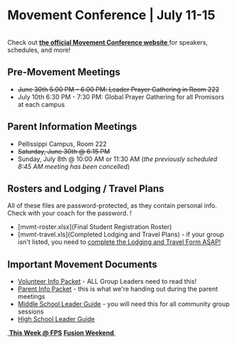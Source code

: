 # Movement Conference | July 11-15
<a class="btn btn-default btn-block" href="https://movementconf.com/" role="button"><span id="MyTimer"></span></a>  
Check out [ **the official Movement Conference website** ]( https://movementconf.com/ ) for speakers, schedules, and more!

## Pre-Movement Meetings  
* <s>June 30th 5:00 PM - 6:00 PM: Leader Prayer Gathering in Room 222</s>
* July 10th 6:30 PM - 7:30 PM: Global Prayer Gathering for all Promisors at each campus

## Parent Information Meetings
* Pellissippi Campus, Room 222
* <s>Saturday, June 30th @ 6:15 PM</s>  
* Sunday, July 8th @ 10:00 AM or 11:30 AM (*the previously scheduled 8:45 AM meeting has been cancelled*)

## Rosters and Lodging / Travel Plans
All of these files are password-protected, as they contain personal info. Check with your coach for the password.  !
* [mvmt-roster.xlsx](Final Student Registration Roster)
* [mvmt-travel.xls](Completed Lodging and Travel Plans) - if your group isn't listed, you need to [complete the Lodging and Travel Form ASAP!](http://links.faithpromise.org/wf/click?upn=JkS-2BJyj8fMakwOuymoIbuH8FW-2BGX7qJtUqyvqQVe0wEoq6C5V6D23l5T4Z3bwbI0mWYSzMuYF1DcShrdRaVzXGc-2FIYqOKhT9owJLyCsoho4-3D_OPOrC1bVJJ4nLLVGwKrmYGDg9jz3C1-2B7qjcNSz-2B6HaMSFBvHoRJZoKsfpU-2FGvnULvb3BxwIY0ULghILTfHf72JEFsleaNaRKZQJH893D4KsBdLNagkzlJ0fLRVn0ueFXETWmWGlQnUTXWLSqQTfE97FUTbUnWKzwH7ck7qlS-2FTvr32NQ7uqtJTXJ2F78mFLnhhgAqTvuxtmSu6r4A7-2Fv2MaO8KheJkWtPUcZaLgJ7UgcvSmfSmV6z5qpfmjI-2FhUuf5-2BuPoUT-2BAAax8TaoecyelJcKBV3ykfiBW0uL5mWHdZpTX82GTSrF9pSfVw3FFJ-2F)

## Important Movement Documents  
* [Volunteer Info Packet](mvmt-volunteer.pdf) - ALL Group Leaders need to read this!
* [Parent Info Packet](mvmt-parent.pdf) - this is what we're handing out during the parent meetings
* [Middle School Leader Guide](mvmt-guide-middle.pdf) - you will need this for all community group sessions
* [High School Leader Guide](mvmt-guide-high.pdf)

<!--
## Student Registration Roster
We are working on a method to post a roster of registered students here in a secure way; until then, you can request the latest copy of the roster by checking with *gjasonanderson at outlook dot com*.
-->

<!--End of Markdown Content-->

<!--Bottom Page Nav Buttons-->
<a class="btn btn-default btn-sm" href="/" role="button"><i class="fa fa-arrow-left"></i>&nbsp;<b>This Week @ FPS</b></a>
<a class="btn btn-default btn-sm" href="/fusion" role="button"><b>Fusion Weekend</b>&nbsp;<i class="fa fa-arrow-right"></i></a>

<!--Count Down Timer-->
<script>
// Set the date we are counting down to
var countDownDate = new Date("July 11, 2018 18:00:00").getTime();

// Update the count down every 1 second
var x = setInterval(function() {

    // Get todays date and time
    var now = new Date().getTime();

    // Find the distance between now an the count down date
    var distance = countDownDate - now;

    // Time calculations for days, hours, minutes and seconds
    var days = Math.floor(distance / (1000 * 60 * 60 * 24));
    var hours = Math.floor((distance % (1000 * 60 * 60 * 24)) / (1000 * 60 * 60));
    var minutes = Math.floor((distance % (1000 * 60 * 60)) / (1000 * 60));
    var seconds = Math.floor((distance % (1000 * 60)) / 1000);

    // Output the result in an element with id="MyTimer"
    var message = "Movement starts in ";
    if (days > 14) {
      message = message + days + " days ";
    } else if (days > 0) {
      message = message + days + " days " + hours + " hours ";
    } else {
      message = message + hours + "h " + minutes + "m " + seconds + "s ";
    }
    document.getElementById("MyTimer").innerHTML = message

    // If the count down is over, write some text
    if (distance < 0) {
        clearInterval(x);
        document.getElementById("MyTimer").innerHTML = "Movement has begun!";
    }
}, 1000);
</script>
